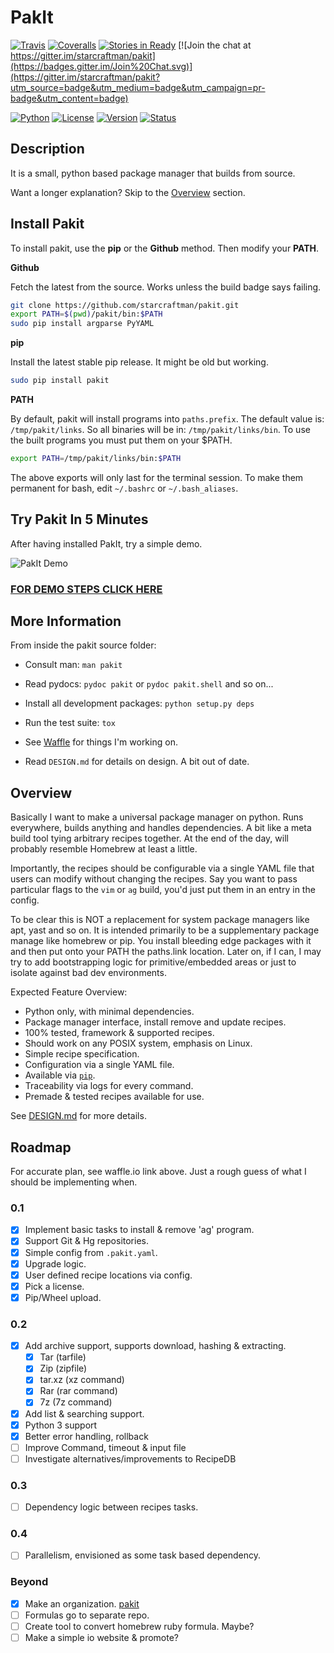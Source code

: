 # PakIt

[![Travis](https://travis-ci.org/starcraftman/pakit.svg?branch=master)](https://travis-ci.org/starcraftman/pakit)
[![Coveralls](https://coveralls.io/repos/starcraftman/pakit/badge.svg?branch=master&service=github)](https://coveralls.io/github/starcraftman/pakit?branch=master)
[![Stories in Ready](https://badge.waffle.io/starcraftman/pakit.svg?label=ready&title=Ready)](http://waffle.io/starcraftman/pakit)
[![Join the chat at https://gitter.im/starcraftman/pakit](https://badges.gitter.im/Join%20Chat.svg)](https://gitter.im/starcraftman/pakit?utm_source=badge&utm_medium=badge&utm_campaign=pr-badge&utm_content=badge)

[![Python](https://img.shields.io/pypi/pyversions/pakit.svg)](https://pypi.python.org/pypi/pakit)
[![License](https://img.shields.io/pypi/l/Django.svg)](https://pypi.python.org/pypi/pakit)
[![Version](https://img.shields.io/pypi/v/pakit.svg)](https://pypi.python.org/pypi/pakit)
[![Status](https://img.shields.io/pypi/status/pakit.svg)](https://pypi.python.org/pypi/pakit)

## Description

It is a small, python based package manager that builds from source.

Want a longer explanation? Skip to the [Overview](https://github.com/starcraftman/pakit#overview) section.

## Install Pakit

To install pakit, use the **pip** or the **Github** method. Then modify your **PATH**.

**Github**

Fetch the latest from the source. Works unless the build badge says failing.

```bash
git clone https://github.com/starcraftman/pakit.git
export PATH=$(pwd)/pakit/bin:$PATH
sudo pip install argparse PyYAML
```

**pip**

Install the latest stable pip release. It might be old but working.

```bash
sudo pip install pakit
```

**PATH**

By default, pakit will install programs into `paths.prefix`.
The default value is: `/tmp/pakit/links`.
So all binaries will be in: `/tmp/pakit/links/bin`.
To use the built programs you must put them on your $PATH.

```bash
export PATH=/tmp/pakit/links/bin:$PATH
```

The above exports will only last for the terminal session.
To make them permanent for bash, edit `~/.bashrc` or `~/.bash_aliases`.

## Try Pakit In 5 Minutes

After having installed PakIt, try a simple demo.

![PakIt Demo](http://cdn.makeagif.com/media/9-08-2015/-3StlV.gif)

### [FOR DEMO STEPS CLICK HERE](https://github.com/starcraftman/pakit/blob/master/DEMO.md#demo)

## More Information

From inside the pakit source folder:

* Consult man: `man pakit`

* Read pydocs: `pydoc pakit` or `pydoc pakit.shell` and so on...

* Install all development packages: `python setup.py deps`

* Run the test suite: `tox`

* See [Waffle](http://waffle.io/starcraftman/pakit) for things I'm working on.

* Read `DESIGN.md` for details on design. A bit out of date.

## Overview

Basically I want to make a universal package manager on python.
Runs everywhere, builds anything and handles dependencies.
A bit like a meta build tool tying arbitrary recipes together.
At the end of the day, will probably resemble Homebrew at least a little.

Importantly, the recipes should be configurable via a single YAML file
that users can modify without changing the recipes. Say you want to pass
particular flags to the `vim` or `ag` build, you'd just put them in an entry
in the config.

To be clear this is NOT a replacement for system package managers like apt, yast and so on.
It is intended primarily to be a supplementary package manage like homebrew or pip.
You install bleeding edge packages with it and then put onto your PATH the paths.link location.
Later on, if I can, I may try to add bootstrapping logic for primitive/embedded areas
or just to isolate against bad dev environments.

Expected Feature Overview:
* Python only, with minimal dependencies.
* Package manager interface, install remove and update recipes.
* 100% tested, framework & supported recipes.
* Should work on any POSIX system, emphasis on Linux.
* Simple recipe specification.
* Configuration via a single YAML file.
* Available via [`pip`](https://pypi.python.org/pypi/pakit).
* Traceability via logs for every command.
* Premade & tested recipes available for use.

See [DESIGN.md](https://github.com/starcraftman/pakit/blob/master/DESIGN.md) for more details.

## Roadmap
For accurate plan, see waffle.io link above.
Just a rough guess of what I should be implementing when.

### 0.1
- [x] Implement basic tasks to install & remove 'ag' program.
- [x] Support Git & Hg repositories.
- [x] Simple config from `.pakit.yaml`.
- [x] Upgrade logic.
- [x] User defined recipe locations via config.
- [x] Pick a license.
- [x] Pip/Wheel upload.

### 0.2
- [x] Add archive support, supports download, hashing & extracting.
  - [x] Tar (tarfile)
  - [x] Zip (zipfile)
  - [x] tar.xz (xz command)
  - [x] Rar (rar command)
  - [x] 7z (7z command)
- [x] Add list & searching support.
- [x] Python 3 support
- [x] Better error handling, rollback
- [ ] Improve Command, timeout & input file
- [ ] Investigate alternatives/improvements to RecipeDB

### 0.3
- [ ] Dependency logic between recipes tasks.

### 0.4
- [ ] Parallelism, envisioned as some task based dependency.

### Beyond
- [x] Make an organization. [pakit](https://github.com/pakit)
- [ ] Formulas go to separate repo.
- [ ] Create tool to convert homebrew ruby formula. Maybe?
- [ ] Make a simple io website & promote?
